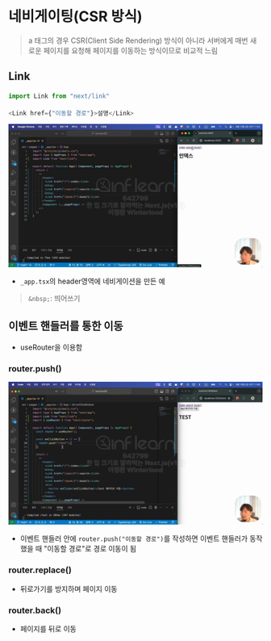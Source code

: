 # 네비게이팅(CSR 방식)
> a 태그의 경우 CSR(Client Side Rendering) 방식이 아니라 서버에게 매번 새로운 페이지를 요청해 페이지를 이동하는 방식이므로 비교적 느림

## Link
```js
import Link from "next/link"

<Link href={"이동할 경로"}>설명</Link>
```
![alt text](image-12.png)
- `_app.tsx`의 header영역에 네비게이션을 만든 예

> `&nbsp;`: 띄어쓰기

## 이벤트 핸들러를 통한 이동
- useRouter을 이용함

### router.push()
![alt text](image-13.png)
- 이벤트 핸들러 안에 `router.push("이동할 경로")`를 작성하면 이벤트 핸들러가 동작했을 때 "이동할 경로"로 경로 이동이 됨

### router.replace()
- 뒤로가기를 방지하며 페이지 이동

### router.back()
- 페이지를 뒤로 이동